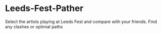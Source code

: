 # Leeds-Fest-Pather
Select the artists playing at Leeds Fest and compare with your friends. Find any clashes or optimal paths
